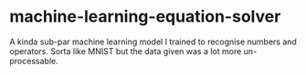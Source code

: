 # machine-learning-equation-solver
A kinda sub-par machine learning model I trained to recognise numbers and operators. Sorta like MNIST but the data given was a lot more un-processable.
